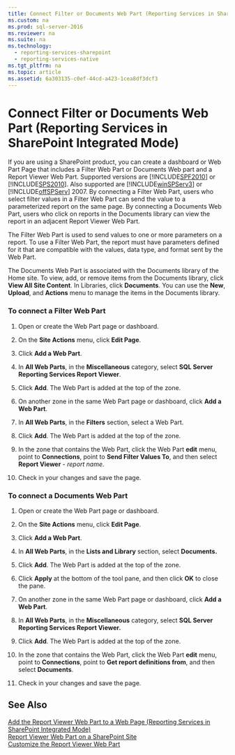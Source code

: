```yaml
---
title: Connect Filter or Documents Web Part (Reporting Services in SharePoint Integrated Mode)
ms.custom: na
ms.prod: sql-server-2016
ms.reviewer: na
ms.suite: na
ms.technology: 
  - reporting-services-sharepoint
  - reporting-services-native
ms.tgt_pltfrm: na
ms.topic: article
ms.assetid: 6a303135-c0ef-44cd-a423-1cea8df3dcf3
---
```

# Connect Filter or Documents Web Part (Reporting Services in SharePoint Integrated Mode)
  If you are using a SharePoint product, you can create a dashboard or Web Part Page that includes a Filter Web Part or Documents Web part and a Report Viewer Web Part. Supported versions are [!INCLUDE[SPF2010](../../Token\Other/SPF2010_md.md)] or [!INCLUDE[SPS2010](../../Token\Other/SPS2010_md.md)]. Also supported are [!INCLUDE[winSPServ3](../../Token\Other/winSPServ3_md.md)] or [!INCLUDE[offSPServ](../../Token\Other/offSPServ_md.md)] 2007. By connecting a Filter Web Part, users who select filter values in a Filter Web Part can send the value to a parameterized report on the same page. By connecting a Documents Web Part, users who click on reports in the Documents library can view the report in an adjacent Report Viewer Web Part.  
  
 The Filter Web Part is used to send values to one or more parameters on a report. To use a Filter Web Part, the report must have parameters defined for it that are compatible with the values, data type, and format sent by the Web Part.  
  
 The Documents Web Part is associated with the Documents library of the Home site. To view, add, or remove items from the Documents library, click **View All Site Content**. In Libraries, click **Documents**. You can use the **New**, **Upload**, and **Actions** menu to manage the items in the Documents library.  
  
### To connect a Filter Web Part  
  
1.  Open or create the Web Part page or dashboard.  
  
2.  On the **Site Actions** menu, click **Edit Page**.  
  
3.  Click **Add a Web Part**.  
  
4.  In **All Web Parts**, in the **Miscellaneous** category, select **SQL Server Reporting Services Report Viewer**.  
  
5.  Click **Add**. The Web Part is added at the top of the zone.  
  
6.  On another zone in the same Web Part page or dashboard, click **Add a Web Part**.  
  
7.  In **All Web Parts**, in the **Filters** section, select a Web Part.  
  
8.  Click **Add**. The Web Part is added at the top of the zone.  
  
9. In the zone that contains the Web Part, click the Web Part **edit** menu, point to **Connections**, point to **Send Filter Values To**, and then select **Report Viewer** \- *report name*.  
  
10. Check in your changes and save the page.  
  
### To connect a Documents Web Part  
  
1.  Open or create the Web Part page or dashboard.  
  
2.  On the **Site Actions** menu, click **Edit Page**.  
  
3.  Click **Add a Web Part**.  
  
4.  In **All Web Parts**, in the **Lists and Library** section, select **Documents.**  
  
5.  Click **Add**. The Web Part is added at the top of the zone.  
  
6.  Click **Apply** at the bottom of the tool pane, and then click **OK** to close the pane.  
  
7.  On another zone in the same Web Part page or dashboard, click **Add a Web Part**.  
  
8.  In **All Web Parts**, in the **Miscellaneous** category, select **SQL Server Reporting Services Report Viewer.**  
  
9. Click **Add**. The Web Part is added at the top of the zone.  
  
10. In the zone that contains the Web Part, click the Web Part **edit** menu, point to **Connections**, point to **Get report definitions from**, and then select **Documents**.  
  
11. Check in your changes and save the page.  
  
## See Also  
 [Add the Report Viewer Web Part to a Web Page &#40;Reporting Services in SharePoint Integrated Mode&#41;](../Topic/Add%20the%20Report%20Viewer%20Web%20Part%20to%20a%20Web%20Page%20\(Reporting%20Services%20in%20SharePoint%20Integrated%20Mode\).md)   
 [Report Viewer Web Part on a SharePoint Site](../../Topics\TopicNameContainA/Report-Viewer-Web-Part-on-a-SharePoint-Site.md)   
 [Customize the Report Viewer Web Part](../../Topics\TopicNameNotContainA/Customize-the-Report-Viewer-Web-Part.md)  
  
  